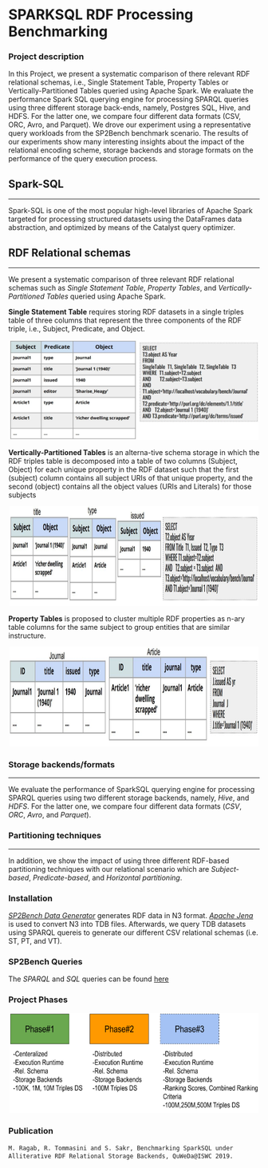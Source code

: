 # SPARKSQL RDF Processing Benchmarking
### Project description
In this Project, we present a systematic comparison of there relevant RDF relational schemas, i.e., Single Statement Table, Property Tables or Vertically-Partitioned Tables queried using Apache Spark. We evaluate the performance Spark SQL querying engine for processing SPARQL queries using three different storage back-ends, namely, Postgres SQL, Hive, and HDFS. For the latter one, we compare four different data formats (CSV, ORC, Avro, and Parquet). We drove our experiment using a representative query workloads from the SP2Bench benchmark scenario. The results of our experiments show many interesting insights about the impact of the relational encoding scheme, storage backends and storage formats on the performance of the query execution process.

## Spark-SQL
-----
Spark-SQL is one of the most popular high-level libraries of Apache Spark targeted for processing structured datasets using the DataFrames data abstraction, and optimized by means of the Catalyst query optimizer.

## RDF Relational schemas
-----
We present a systematic comparison of three relevant RDF relational schemas such as _Single Statement Table_, _Property Tables_, and _Vertically-Partitioned Tables_  queried using Apache Spark. 


**Single Statement Table** requires  storing RDF datasets in a single triples table of three columns that represent the three components of the RDF triple, i.e., Subject, Predicate, and Object.

<p align="center"><img src="images/st.JPG" alt="spark" width="500" height="200"></p>

**Vertically-Partitioned Tables** is an alterna-tive schema storage in which the RDF triples table is decomposed into a table of two columns (Subject, Object) for each unique property  in  the  RDF  dataset  such  that  the  first  (subject) column contains all subject URIs of that unique property, and the second (object) contains all the object values (URIs and Literals) for those subjects

<p align="center"><img src="images/vt.JPG" alt="spark" width="500" height="200"></p>

**Property Tables** is proposed to cluster multiple RDF properties as n-ary table columns for the same subject to group entities that are similar instructure.

<p align="center"><img src="images/pt.JPG" alt="spark" width="500" height="200"></p>


### Storage backends/formats
-----
We evaluate the performance of SparkSQL querying engine for processing SPARQL queries using two different storage backends, namely, _Hive_, and _HDFS_. For the latter one, we compare four different data formats (_CSV_, _ORC_, _Avro_, and _Parquet_). 

### Partitioning techniques
-----
In addition, we show the impact of using three different RDF-based partitioning techniques with our relational scenario which are _Subject-based_, _Predicate-based_, and _Horizontal partitioning_. 

### Installation

_[SP2Bench Data Generator](http://dbis.informatik.uni-freiburg.de/index.php?project=SP2B/download.php)_ generates RDF data in N3 format. _[Apache Jena](https://jena.apache.org/download/)_ is used to convert N3 into TDB files. Afterwards, we query TDB datasets using SPARQL quereis to generate our different CSV relational schemas (i.e. ST, PT, and VT).

### SP2Bench Queries
The _SPARQL_ and _SQL_ queries can be found [here](http://dbis.informatik.uni-freiburg.de/index.php?project=SP2B/translations.html)



### Project Phases

<p align="center"><img src="images/SparkSQLRDFBenchPhases.png" alt="spark" width="500" height="200"> </p>

### Publication

    M. Ragab, R. Tommasini and S. Sakr, Benchmarking SparkSQL under Alliterative RDF Relational Storage Backends, QuWeDa@ISWC 2019.
